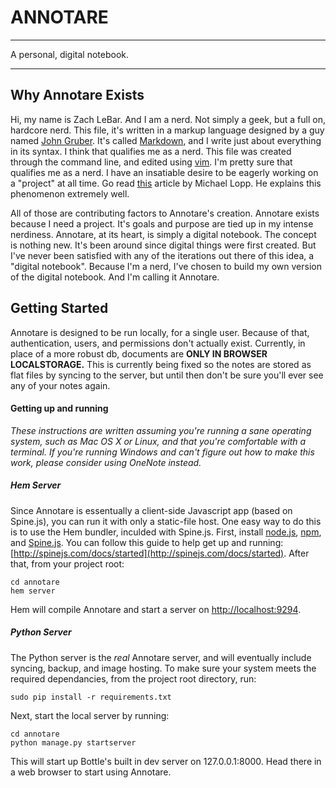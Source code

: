 # ANNOTARE #
- - -
A personal, digital notebook.
- - -

## Why Annotare Exists ##

Hi, my name is Zach LeBar. And I am a nerd. Not simply a geek, but a full on, hardcore nerd. This file, it's written in a markup language designed by a guy named [John Gruber][gruber]. It's called [Markdown][md], and I write just about everything in its syntax. I think that qualifies me as a nerd. This file was created through the command line, and edited using [vim][vim]. I'm pretty sure that qualifies me as a nerd. I have an insatiable desire to be eagerly working on a "project" at all time. Go read [this][rands] article by Michael Lopp. He explains this phenomenon extremely well.

All of those are contributing factors to Annotare's creation. Annotare exists because I need a project. It's goals and purpose are tied up in my intense nerdiness. Annotare, at its heart, is simply a digital notebook. The concept is nothing new. It's been around since digital things were first created. But I've never been satisfied with any of the iterations out there of this idea, a "digital notebook". Because I'm a nerd, I've chosen to build my own version of the digital notebook. And I'm calling it Annotare.

## Getting Started

Annotare is designed to be run locally, for a single user. Because of that, authentication, users, and permissions don't actually exist.  Currently, in place of a more robust db, documents are **ONLY IN BROWSER LOCALSTORAGE.** This is currently being fixed so the notes are stored as flat files by syncing to the server, but until then don't be sure you'll ever see any of your notes again.

#### Getting up and running

*These instructions are written assuming you're running a sane operating system, such as Mac OS X or Linux, and that you're comfortable with a terminal. If you're running Windows and can't figure out how to make this work, please consider using OneNote instead.* 

##### Hem Server

Since Annotare is essentually a client-side Javascript app (based on Spine.js), you can run it with only a static-file host. One easy way to do this is to use the Hem bundler, inculded with Spine.js. First, install [node.js](node), [npm](npm), and [Spine.js](spine). You can follow this guide to help get up and running: [http://spinejs.com/docs/started](http://spinejs.com/docs/started).  After that, from your project root:

    cd annotare
    hem server

Hem will compile Annotare and start a server on [http://localhost:9294](http://localhost:9294).

##### Python Server

The Python server is the *real* Annotare server, and will eventually include syncing, backup, and image hosting. To make sure your system meets the required dependancies, from the project root directory, run: 

    sudo pip install -r requirements.txt
    
Next, start the local server by running:

    cd annotare
    python manage.py startserver
    
This will start up Bottle's built in dev server on 127.0.0.1:8000.  Head there in a web browser to start using Annotare.


[gruber]: http://daringfireball.net/
[md]: http://daringfireball.net/projects/markdown
[vim]: http://en.wikipedia.org/wiki/Vim_(text_editor)
[rands]: http://www.randsinrepose.com/archives/2007/11/11/the_nerd_handbook.html
